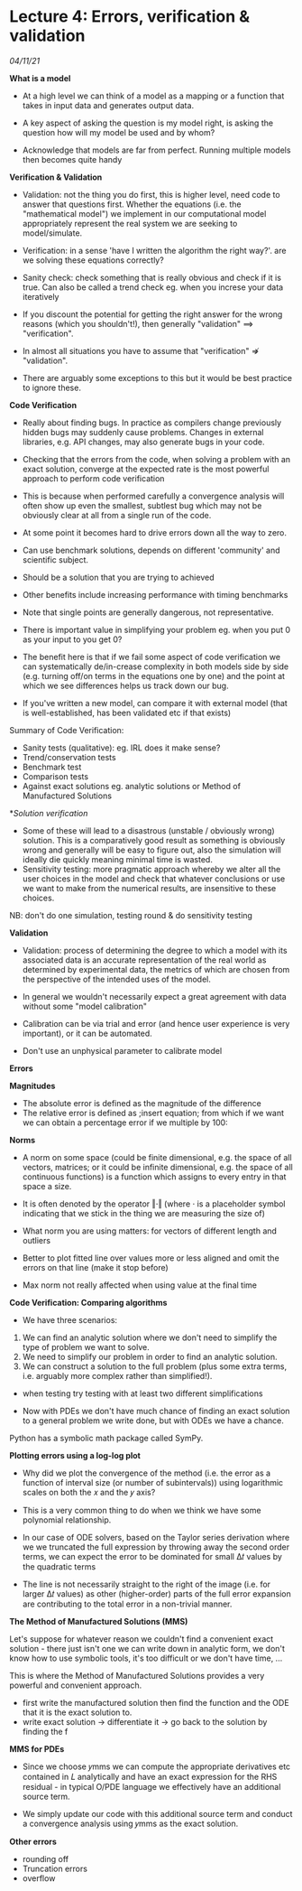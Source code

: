 # Lecture 4: Errors, verification & validation 
*04/11/21*


**What is a model**

- At a high level we can think of a model as a mapping or a function that takes in input data and generates output data.

- A key aspect of asking the question is my model right, is asking the question how will my model be used and by whom?
- Acknowledge that models are far from perfect. Running multiple models  then becomes quite handy 

**Verification & Validation**

- Validation: not the thing you do first, this is higher level, need code to answer that questions first. Whether the equations (i.e. the "mathematical model") we implement in our computational model appropriately represent the real system we are seeking to model/simulate.
- Verification: in a sense 'have I written the algorithm the right way?'. are we solving these equations correctly?

- Sanity check: check something that is really obvious and check if it is true. Can also be called a trend check eg. when you increse your data iteratively
- If you discount the potential for getting the right answer for the wrong reasons (which you shouldn't!), then generally "validation" ⟹ "verification".
- In almost all situations you have to assume that "verification" ⇏ "validation". 
- There are arguably some exceptions to this but it would be best practice to ignore these.

**Code Verification**

- Really about finding bugs. In practice as compilers change previously hidden bugs may suddenly cause problems. Changes in external libraries, e.g. API changes, may also generate bugs in your code.
- Checking that the errors from the code, when solving a problem with an exact solution, converge at the expected rate is the most powerful approach to perform code verification
- This is because when performed carefully a convergence analysis will often show up even the smallest, subtlest bug which may not be obviously clear at all from a single run of the code.
- At some point it becomes hard to drive errors down all the way to zero. 

- Can use benchmark solutions, depends on different 'community' and scientific subject. 
- Should be a solution that you are trying to achieved
- Other benefits include increasing performance with timing benchmarks
- Note that single points are generally dangerous, not representative. 
- There is important value in simplifying your problem eg. when you put 0 as your input to you get 0?
- The benefit here is that if we fail some aspect of code verification we can systematically de/in-crease complexity in both models side by side (e.g. turning off/on terms in the equations one by one) and the point at which we see differences helps us track down our bug.
- If you've written a new model, can compare it with external model (that is well-established, has been validated etc if that exists) 

Summary of Code Verification:
- Sanity tests (qualitative): eg. IRL does it make sense?
- Trend/conservation tests
- Benchmark test
- Comparison tests
- Against exact solutions eg. analytic solutions or Method of Manufactured Solutions


**Solution verification*

- Some of these will lead to a disastrous (unstable / obviously wrong) solution. This is a comparatively good result as something is obviously wrong and generally will be easy to figure out, also the simulation will ideally die quickly meaning minimal time is wasted.
- Sensitivity testing:  more pragmatic approach whereby we alter all the user choices in the model and check that whatever conclusions or use we want to make from the numerical results, are insensitive to these choices.

NB: don't do one simulation, testing round & do sensitivity testing 


**Validation**

- Validation: process of determining the degree to which a model with its associated data is an accurate representation of the real world as determined by experimental data, the metrics of which are chosen from the perspective of the intended uses of the model.

- In general we wouldn't necessarily expect a great agreement with data without some "model calibration"
- Calibration can be via trial and error (and hence user experience is very important), or it can be automated.  
- Don't use an unphysical parameter to calibrate model 

**Errors**

**Magnitudes**

- The absolute error is defined as the magnitude of the difference
- The relative error is defined as ;insert equation; from which if we want we can obtain a percentage error if we multiple by 100:


**Norms**

- A norm on some space (could be finite dimensional, e.g. the space of all vectors, matrices; or it could be infinite dimensional, e.g. the space of all continuous functions) is a function which assigns to every entry in that space a size.
- It is often denoted by the operator  ‖⋅‖  (where  ⋅  is a placeholder symbol indicating that we stick in the thing we are measuring the size of) 

- What norm you are using matters: for vectors of different length and outliers
- Better to plot fitted line over values more or less aligned and omit the errors on that line (make it stop before)

- Max norm not really affected when using value at the final time 

**Code Verification: Comparing algorithms**

- We have three scenarios:

1. We can find an analytic solution where we don't need to simplify the type of problem we want to solve.
2. We need to simplify our problem in order to find an analytic solution.
3. We can construct a solution to the full problem (plus some extra terms, i.e. arguably more complex rather than simplified!).

- when testing try testing with at least two different simplifications 

- Now with PDEs we don't have much chance of finding an exact solution to a general problem we write done, but with ODEs we have a chance.

Python has a symbolic math package called SymPy.

**Plotting errors using a log-log plot**

- Why did we plot the convergence of the method (i.e. the error as a function of interval size (or number of subintervals)) using logarithmic scales on both the  𝑥  and the  𝑦  axis?

- This is a very common thing to do when we think we have some polynomial relationship.

- In our case of ODE solvers, based on the Taylor series derivation where we we truncated the full expression by throwing away the second order terms, we can expect the error to be dominated for small  Δ𝑡  values by the quadratic terms

- The line is not necessarily straight to the right of the image (i.e. for larger  Δ𝑡  values) as other (higher-order) parts of the full error expansion are contributing to the total error in a non-trivial manner. 


**The Method of Manufactured Solutions (MMS)**

Let's suppose for whatever reason we couldn't find a convenient exact solution - there just isn't one we can write down in analytic form, we don't know how to use symbolic tools, it's too difficult or we don't have time, ...

This is where the Method of Manufactured Solutions provides a very powerful and convenient approach.


- first write the manufactured solution then find the function and the ODE that it is the exact solution to. 
- write exact solution -> differentiate it -> go back to the solution by finding the f



**MMS for PDEs**

- Since we choose  𝑦mms  we can compute the appropriate derivatives etc contained in  𝐿  analytically and have an exact expression for the RHS residual - in typical O/PDE language we effectively have an additional source term.

- We simply update our code with this additional source term and conduct a convergence analysis using  𝑦mms  as the exact solution.


**Other errors**

- rounding off
- Truncation errors
- overflow















